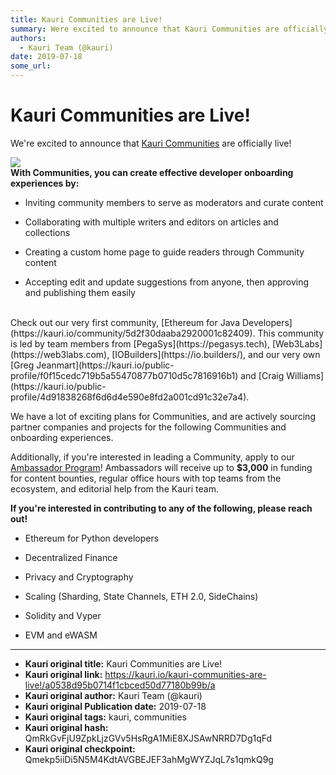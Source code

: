 ```yaml
---
title: Kauri Communities are Live!
summary: Were excited to announce that Kauri Communities are officially live! With Communities, you can create effective developer onboarding experiences by- Inviting community members to serve as moderators and curate content Collaborating with multiple writers and editors on articles and collections Creating a custom home page to guide readers through Community content Accepting edit and update suggestions from anyone, then approving and publishing them easily Check out our very first community, Ethere
authors:
  - Kauri Team (@kauri)
date: 2019-07-18
some_url: 
---
```


# Kauri Communities are Live!


We're excited to announce that [Kauri Communities](https://kauri.io/article/33d197077e5440d195a8ab76a7ba46d9) are officially live!

![](https://ipfs.infura.io/ipfs/QmSuWDfzqu4GkN4AQ9bJ9xTDTHVqPhQBGKgXH3hccvT3BZ)
<br>
**With Communities, you can create effective developer onboarding experiences by:**

* Inviting community members to serve as moderators and curate content

* Collaborating with multiple writers and editors on articles and collections

* Creating a custom home page to guide readers through Community content

* Accepting edit and update suggestions from anyone, then approving and publishing them easily

<br>
Check out our very first community, [Ethereum for Java Developers](https://kauri.io/community/5d2f30daaba2920001c82409). This community is led by team members from [PegaSys](https://pegasys.tech),  [Web3Labs](https://web3labs.com),  [IOBuilders](https://io.builders/), and our very own [Greg Jeanmart](https://kauri.io/public-profile/f0f15cedc719b5a55470877b0710d5c7816916b1) and [Craig Williams](https://kauri.io/public-profile/4d91838268f6d6d4e590e8fd2a001cd91c32e7a4). 

We have a lot of exciting plans for Communities, and are actively sourcing partner companies and projects for the following Communities and onboarding experiences. 

Additionally, if you're interested in leading a Community, apply to our [Ambassador Program](https://kauri.io/article/2c51067790da43a2be61650d7c03bd68)! Ambassadors will receive up to **$3,000** in funding for content bounties, regular office hours with top teams from the ecosystem, and editorial help from the Kauri team.

**If you're interested in contributing to any of the following, please reach out!**

* Ethereum for Python developers

* Decentralized Finance

* Privacy and Cryptography

* Scaling (Sharding, State Channels, ETH 2.0, SideChains)

* Solidity and Vyper

* EVM and eWASM








---

- **Kauri original title:** Kauri Communities are Live!
- **Kauri original link:** https://kauri.io/kauri-communities-are-live!/a0538d95b0714f1cbced50d77180b99b/a
- **Kauri original author:** Kauri Team (@kauri)
- **Kauri original Publication date:** 2019-07-18
- **Kauri original tags:** kauri, communities
- **Kauri original hash:** QmRkGvFjU9ZpkLjzGVv5HsRgA1MiE8XJSAwNRRD7Dg1qFd
- **Kauri original checkpoint:** Qmekp5iiDi5N5M4KdtAVGBEJEF3ahMgWYZJqL7s1qmkQ9g




